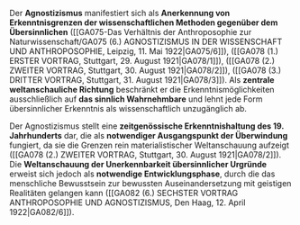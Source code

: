 
Der **Agnostizismus** manifestiert sich als **Anerkennung von Erkenntnisgrenzen der wissenschaftlichen Methoden gegenüber dem Übersinnlichen** ([[GA075-Das Verhältnis der Anthroposophie zur Naturwissenschaft/GA075 (6.) AGNOSTIZISMUS IN DER WISSENSCHAFT UND ANTHROPOSOPHIE, Leipzig, 11. Mai 1922|GA075/6]]), ([[GA078 (1.) ERSTER VORTRAG, Stuttgart, 29. August 1921|GA078/1]]), ([[GA078 (2.) ZWEITER VORTRAG, Stuttgart, 30. August 1921|GA078/2]]), ([[GA078 (3.) DRITTER VORTRAG, Stuttgart, 31. August 1921|GA078/3]]). Als **zentrale weltanschauliche Richtung** beschränkt er die Erkenntnismöglichkeiten ausschließlich auf **das sinnlich Wahrnehmbare** und lehnt jede Form übersinnlicher Erkenntnis als wissenschaftlich unzugänglich ab.

Der Agnostizismus stellt eine **zeitgenössische Erkenntnishaltung des 19. Jahrhunderts** dar, die als **notwendiger Ausgangspunkt der Überwindung** fungiert, da sie die Grenzen rein materialistischer Weltanschauung aufzeigt ([[GA078 (2.) ZWEITER VORTRAG, Stuttgart, 30. August 1921|GA078/2]]). Die **Weltanschauung der Unerkennbarkeit übersinnlicher Urgründe** erweist sich jedoch als **notwendige Entwicklungsphase**, durch die das menschliche Bewusstsein zur bewussten Auseinandersetzung mit geistigen Realitäten gelangen kann ([[GA082 (6.) SECHSTER VORTRAG ANTHROPOSOPHIE UND AGNOSTIZISMUS, Den Haag, 12. April 1922|GA082/6]]).
